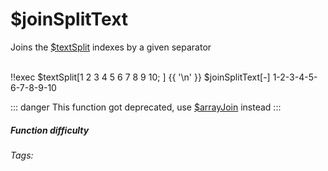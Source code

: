 # $joinSplitText
Joins the [$textSplit](./textSplit.md) indexes by a given separator 

<br/>
<discord-messages>
	<discord-message :bot="false" role-color="#ffcc9a" author="Member">
        <DiscordMarkdown>
	        !!exec $textSplit[1 2 3 4 5 6 7 8 9 10; ]
            {{ '\n' }}
            $joinSplitText[-]
		</DiscordMarkdown>
	</discord-message>
	<discord-message :bot="true" role-color="#0099ff" author="Custom Command" avatar="https://media.discordapp.net/avatars/725721249652670555/781224f90c3b841ba5b40678e032f74a.webp">
		1-2-3-4-5-6-7-8-9-10
	</discord-message>
</discord-messages>

::: danger
This function got deprecated, use [$arrayJoin](./../Array/arrayJoin.md) instead 
:::

##### Function difficulty <Badge type="warning" text="Medium" vertical="middle" /> 
###### Tags: <Badge type="tip" text="split text" vertical="middle" /> <Badge type="tip" text="Add" vertical="middle" />